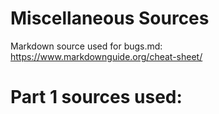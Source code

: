 # Miscellaneous Sources
Markdown source used for bugs.md: https://www.markdownguide.org/cheat-sheet/

# Part 1 sources used:
